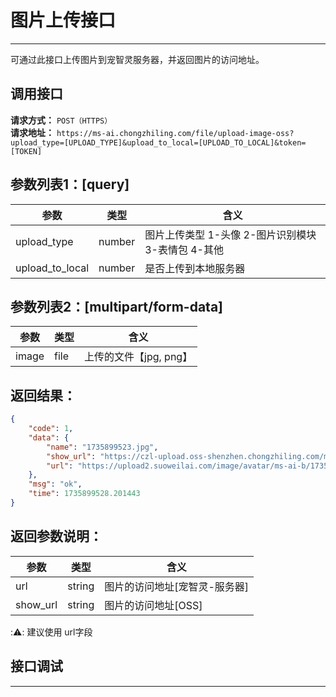 # 图片上传接口
---
可通过此接口上传图片到宠智灵服务器，并返回图片的访问地址。

## 调用接口
**请求方式：** `POST（HTTPS）`  
**请求地址：** `https://ms-ai.chongzhiling.com/file/upload-image-oss?upload_type=[UPLOAD_TYPE]&upload_to_local=[UPLOAD_TO_LOCAL]&token=[TOKEN]`

## **参数列表1：**[query]
| 参数            | 类型   | 含义                                               |
| --------------- | ------ | -------------------------------------------------- |
| upload_type     | number | 图片上传类型 1-头像 2-图片识别模块 3-表情包 4-其他 |
| upload_to_local | number | 是否上传到本地服务器                               |

## **参数列表2：**[multipart/form-data]

| 参数  | 类型 | 含义                   |
| ----- | ---- | ---------------------- |
| image | file | 上传的文件【jpg, png】 |

## **返回结果：**
```json
{
    "code": 1,
    "data": {
        "name": "1735899523.jpg",
        "show_url": "https://czl-upload.oss-shenzhen.chongzhiling.com/ms-ai-b/20250103/17358995231Rp3fg0v.jpg",
        "url": "https://upload2.suoweilai.com/image/avatar/ms-ai-b/1735899523.jpg"
    },
    "msg": "ok",
    "time": 1735899528.201443
}
```
## **返回参数说明：**
| 参数     | 类型   | 含义                          |
| -------- | ------ | ----------------------------- |
| url      | string | 图片的访问地址[宠智灵-服务器] |
| show_url | string | 图片的访问地址[OSS]           |

::warning::
建议使用 url字段


## 接口调试
---
<script setup>
import SwaggerUI from '../../../../src/components/SwaggerUI.vue'
</script>

<ClientOnly>
  <SwaggerUI 
    type="post"
    tag="File 服务"
    path="/file/upload-image-oss" 
  />
</ClientOnly>